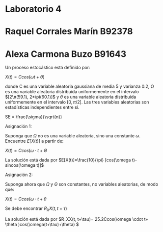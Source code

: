 # Laboratorio 4
# Raquel Corrales Marín B92378
# Alexa Carmona Buzo B91643

Un proceso estocástico está definido por:

$X(t) = Ccos(ωt + θ)$

donde C es una variable aleatoria gaussiana de media 5 y varianza 0.2, Ω es una variable aleatoria distribuida uniformemente en el intervalo $[2\π(59.1), 2*\pi(60.1)]$ y $\theta$ es una variable aleatoria distribuida uniformemente en el intervalo $[0, \pi/2]$. Las tres variables aleatorias son estadísticas independientes entre sí.


SE = \frac{\sigma}{\sqrt{n}}



Asignación 1:

Suponga que $\Omega$ no es una variable aleatoria, sino una constante $\omega$. Encuentre $E[X(t)]$ a partir de:

$X(t)= Ccos(\omega \cdot t+ \Theta$

La solución está dada por $E[X(t)]=\frac{10}{\pi} [cos(\omega t)-sincos(\omega t)]$ 

Asignación 2:

Suponga ahora que $\Omega$ y $\Theta$ son constantes, no variables aleatorias, de modo que:

$X(t)= Ccos(\omega \cdot t+ \theta$

Se debe encontrar $R_XX(t, t+\tau)$

La solución está dada por $R_XX(t, t+\tau)= 25.2Ccos(\omega \cdot t+ \theta )cos(\omega(t+\tau)+\theta) $ 

